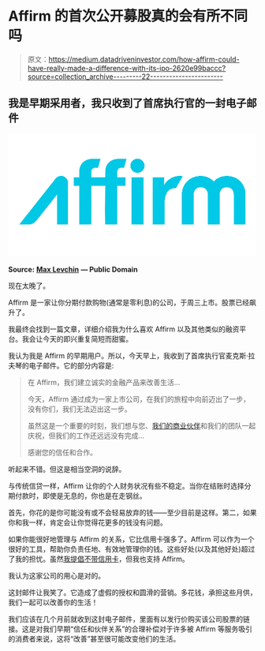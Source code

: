# Affirm 的首次公开募股真的会有所不同吗

> 原文：<https://medium.datadriveninvestor.com/how-affirm-could-have-really-made-a-difference-with-its-ipo-2620e99baccc?source=collection_archive---------22----------------------->

## 我是早期采用者，我只收到了首席执行官的一封电子邮件

![](img/c2afa722bbadc7ec29166497fc5d2cbb.png)

**Source:** [**Max Levchin**](https://commons.wikimedia.org/w/index.php?curid=48732849) **— Public Domain**

现在太晚了。

Affirm 是一家让你分期付款购物(通常是零利息)的公司，于周三上市。股票已经飙升了。

我最终会找到一篇文章，详细介绍我为什么喜欢 Affirm 以及其他类似的融资平台。我会让今天的即兴重复简短而甜蜜。

我认为我是 Affirm 的早期用户。所以，今天早上，我收到了首席执行官麦克斯·拉夫琴的电子邮件。它的部分内容是:

> 在 Affirm，我们建立诚实的金融产品来改善生活…
> 
> 今天，Affirm 通过成为一家上市公司，在我们的旅程中向前迈出了一步，没有你们，我们无法迈出这一步。
> 
> 虽然这是一个重要的时刻，我们想与您、[我们的商业伙伴](http://www.affirm.com/shopping)和我们的团队一起庆祝，但我们的工作还远远没有完成…
> 
> 感谢您的信任和合作。

听起来不错。但这是相当空洞的说辞。

与传统信贷一样，Affirm 让你的个人财务状况有些不稳定。当你在结账时选择分期付款时，即使是无息的，你也是在走钢丝。

首先，你花的是你可能没有或不会轻易放弃的钱——至少目前是这样。第二，如果你和我一样，肯定会让你觉得花更多的钱没有问题。

如果你能很好地管理与 Affirm 的关系，它比信用卡强多了。Affirm 可以作为一个很好的工具，帮助你负责任地、有效地管理你的钱。这些好处(以及其他好处)超过了我的担忧。虽然[我提倡不带信用卡](https://medium.com/makingofamillionaire/take-mark-cubans-advice-on-credit-cards-b6dec02553d0)，但我也支持 Affirm。

我认为这家公司的用心是对的。

这封邮件让我笑了。它造成了虚假的授权和圆滑的营销。多花钱，承担这些月供，我们一起可以改善你的生活！

我们应该在几个月前就收到这封电子邮件，里面有以发行价购买该公司股票的链接。这是对我们早期“信任和伙伴关系”的合理补偿对于许多被 Affirm 等服务吸引的消费者来说，这将“改善”甚至很可能改变他们的生活。